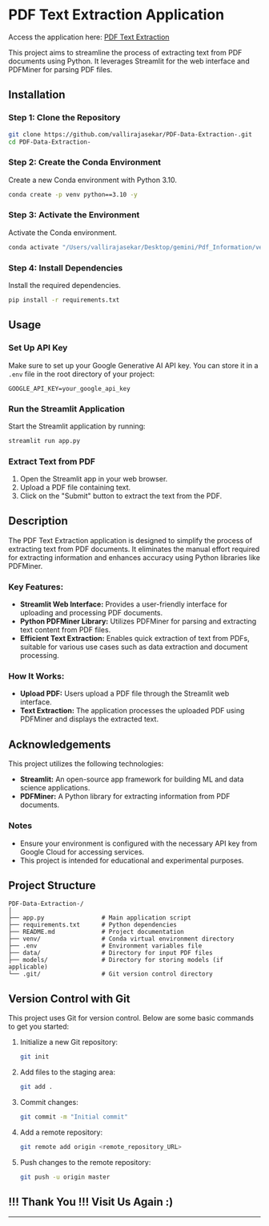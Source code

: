 
# PDF Text Extraction Application

Access the application here: [PDF Text Extraction](https://pdf-data-extraction.onrender.com)

This project aims to streamline the process of extracting text from PDF documents using Python. It leverages Streamlit for the web interface and PDFMiner for parsing PDF files.

## Installation

### Step 1: Clone the Repository

```bash
git clone https://github.com/vallirajasekar/PDF-Data-Extraction-.git
cd PDF-Data-Extraction-
```

### Step 2: Create the Conda Environment

Create a new Conda environment with Python 3.10.

```bash
conda create -p venv python==3.10 -y
```

### Step 3: Activate the Environment

Activate the Conda environment.

```bash
conda activate "/Users/vallirajasekar/Desktop/gemini/Pdf_Information/venv"
```

### Step 4: Install Dependencies

Install the required dependencies.

```bash
pip install -r requirements.txt
```

## Usage

### Set Up API Key

Make sure to set up your Google Generative AI API key. You can store it in a `.env` file in the root directory of your project:

```plaintext
GOOGLE_API_KEY=your_google_api_key
```

### Run the Streamlit Application

Start the Streamlit application by running:

```bash
streamlit run app.py
```

### Extract Text from PDF

1. Open the Streamlit app in your web browser.
2. Upload a PDF file containing text.
3. Click on the "Submit" button to extract the text from the PDF.

## Description

The PDF Text Extraction application is designed to simplify the process of extracting text from PDF documents. It eliminates the manual effort required for extracting information and enhances accuracy using Python libraries like PDFMiner.

### Key Features:

- **Streamlit Web Interface:** Provides a user-friendly interface for uploading and processing PDF documents.
- **Python PDFMiner Library:** Utilizes PDFMiner for parsing and extracting text content from PDF files.
- **Efficient Text Extraction:** Enables quick extraction of text from PDFs, suitable for various use cases such as data extraction and document processing.

### How It Works:

- **Upload PDF:** Users upload a PDF file through the Streamlit web interface.
- **Text Extraction:** The application processes the uploaded PDF using PDFMiner and displays the extracted text.

## Acknowledgements

This project utilizes the following technologies:

- **Streamlit:** An open-source app framework for building ML and data science applications.
- **PDFMiner:** A Python library for extracting information from PDF documents.

### Notes

- Ensure your environment is configured with the necessary API key from Google Cloud for accessing services.
- This project is intended for educational and experimental purposes.

## Project Structure

```
PDF-Data-Extraction-/
│
├── app.py                # Main application script
├── requirements.txt      # Python dependencies
├── README.md             # Project documentation
├── venv/                 # Conda virtual environment directory
├── .env                  # Environment variables file
├── data/                 # Directory for input PDF files
├── models/               # Directory for storing models (if applicable)
└── .git/                 # Git version control directory
```

## Version Control with Git

This project uses Git for version control. Below are some basic commands to get you started:

1. Initialize a new Git repository:

   ```bash
   git init
   ```

2. Add files to the staging area:

   ```bash
   git add .
   ```

3. Commit changes:

   ```bash
   git commit -m "Initial commit"
   ```

4. Add a remote repository:

   ```bash
   git remote add origin <remote_repository_URL>
   ```

5. Push changes to the remote repository:

   ```bash
   git push -u origin master
   ```

## !!! Thank You !!! Visit Us Again :)

---

